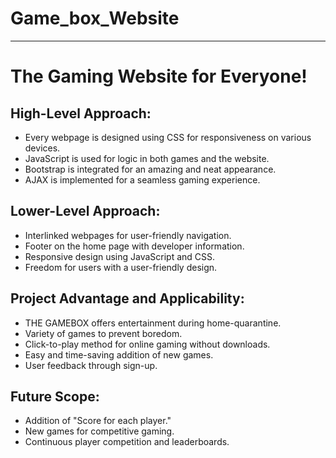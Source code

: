 # Game_box_Website

---

# The Gaming Website for Everyone!

## High-Level Approach:
- Every webpage is designed using CSS for responsiveness on various devices.
- JavaScript is used for logic in both games and the website.
- Bootstrap is integrated for an amazing and neat appearance.
- AJAX is implemented for a seamless gaming experience.

## Lower-Level Approach:
- Interlinked webpages for user-friendly navigation.
- Footer on the home page with developer information.
- Responsive design using JavaScript and CSS.
- Freedom for users with a user-friendly design.

## Project Advantage and Applicability:
- THE GAMEBOX offers entertainment during home-quarantine.
- Variety of games to prevent boredom.
- Click-to-play method for online gaming without downloads.
- Easy and time-saving addition of new games.
- User feedback through sign-up.


## Future Scope:
- Addition of "Score for each player."
- New games for competitive gaming.
- Continuous player competition and leaderboards.
